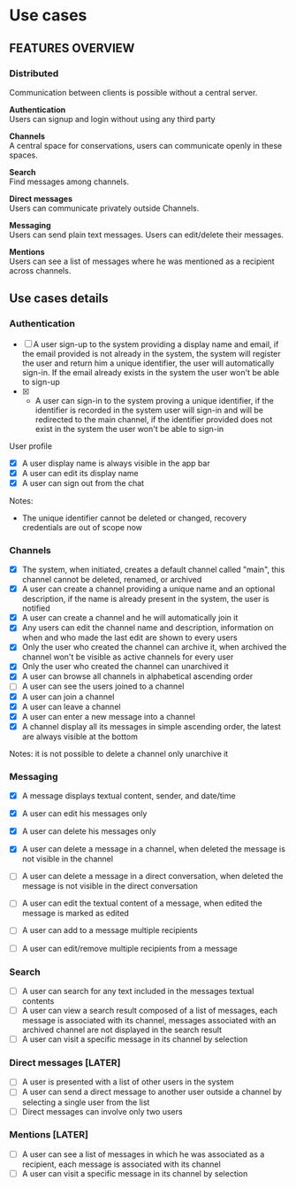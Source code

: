 # Use cases

## FEATURES OVERVIEW

### Distributed

Communication between clients is possible without a central server.

**Authentication**\
Users can signup and login without using any third party

**Channels**\
A central space for conservations, users can communicate openly in these spaces.

**Search**\
Find messages among channels.

**Direct messages**\
Users can communicate privately outside Channels.

**Messaging**\
Users can send plain text messages. Users can edit/delete their messages.

**Mentions**\
Users can see a list of messages where he was mentioned as a recipient across channels.

## Use cases details

### Authentication

- [ ] A user sign-up to the system providing a display name and email, if the email provided is not already in the system, the system will register the user and return him a unique identifier, the user will automatically sign-in. If the email already exists in the system the user won't be able to sign-up
- [x] - A user can sign-in to the system proving a unique identifier, if the identifier is recorded in the system user will sign-in and will be redirected to the main channel, if the identifier provided does not exist in the system the user won't be able to sign-in

User profile

- [x] A user display name is always visible in the app bar
- [x] A user can edit its display name
- [x] A user can sign out from the chat

Notes:

- The unique identifier cannot be deleted or changed, recovery credentials are out of scope now

### Channels

- [x] The system, when initiated, creates a default channel called "main", this channel cannot be deleted, renamed, or archived
- [x] A user can create a channel providing a unique name and an optional description, if the name is already present in the system, the user is notified
- [x] A user can create a channel and he will automatically join it
- [x] Any users can edit the channel name and description, information on when and who made the last edit are shown to every users
- [x] Only the user who created the channel can archive it, when archived the channel won't be visible as active channels for every user
- [x] Only the user who created the channel can unarchived it
- [x] A user can browse all channels in alphabetical ascending order
- [ ] A user can see the users joined to a channel
- [x] A user can join a channel
- [x] A user can leave a channel
- [x] A user can enter a new message into a channel
- [x] A channel display all its messages in simple ascending order, the latest are always visible at the bottom

Notes: it is not possible to delete a channel only unarchive it

### Messaging

- [x] A message displays textual content, sender, and date/time
- [x] A user can edit his messages only
- [x] A user can delete his messages only
- [x] A user can delete a message in a channel, when deleted the message is not visible in the channel
- [ ] A user can delete a message in a direct conversation, when deleted the message is not visible in the direct conversation

- [ ] A user can edit the textual content of a message, when edited the message is marked as edited
- [ ] A user can add to a message multiple recipients
- [ ] A user can edit/remove multiple recipients from a message

### Search

- [ ] A user can search for any text included in the messages textual contents
- [ ] A user can view a search result composed of a list of messages, each message is associated with its channel, messages associated with an archived channel are not displayed in the search result
- [ ] A user can visit a specific message in its channel by selection

### Direct messages [LATER]

- [ ] A user is presented with a list of other users in the system
- [ ] A user can send a direct message to another user outside a channel by selecting a single user from the list
- [ ] Direct messages can involve only two users

### Mentions [LATER]

- [ ] A user can see a list of messages in which he was associated as a recipient, each message is associated with its channel
- [ ] A user can visit a specific message in its channel by selection
